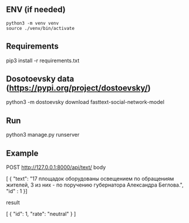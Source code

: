 ## ENV (if needed)
    python3 -m venv venv
    source ./venv/bin/activate
    
## Requirements
pip3 install -r requirements.txt

## Dosotoevsky data (https://pypi.org/project/dostoevsky/)
python3 -m dostoevsky download fasttext-social-network-model

## Run 
python3 manage.py runserver

## Example
POST http://127.0.0.1:8000/api/text/
body 


[ {
    "text": "17 площадок оборудованы освещением по обращениям жителей, 3 из них - по поручению губернатора Александра Беглова.",
    "id" : 1
}]

result 

[
    {
        "id": 1,
        "rate": "neutral"
    }
]